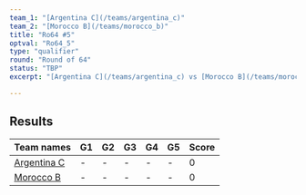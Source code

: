 ```yaml
---
team_1: "[Argentina C](/teams/argentina_c)"
team_2: "[Morocco B](/teams/morocco_b)"
title: "Ro64 #5"
optval: "Ro64_5"
type: "qualifier"
round: "Round of 64"
status: "TBP"
excerpt: "[Argentina C](/teams/argentina_c) vs [Morocco B](/teams/morocco_b)"

---
```

## Results

| Team names | G1 | G2 | G3 | G4 | G5 | Score |
| -- | -- | -- | -- | -- | -- | -- |
| [Argentina C](/teams/argentina_c) | - | - | - | - | - | 0 |
| [Morocco B](/teams/morocco_b) | - | - | - | - | - | 0 |
